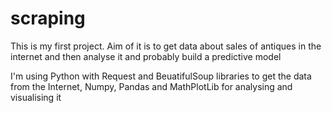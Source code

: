 # scraping
This is my first project. Aim of it is to get data about sales of antiques in the internet and then analyse it and probably build a predictive model

I'm using Python with Request and BeuatifulSoup libraries to get the data from the Internet, Numpy, Pandas and MathPlotLib for analysing and visualising it
